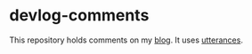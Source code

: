 # devlog-comments

This repository holds comments on my [blog](https://blog.ashrimp.dev/). It uses [utterances](https://utteranc.es/).
